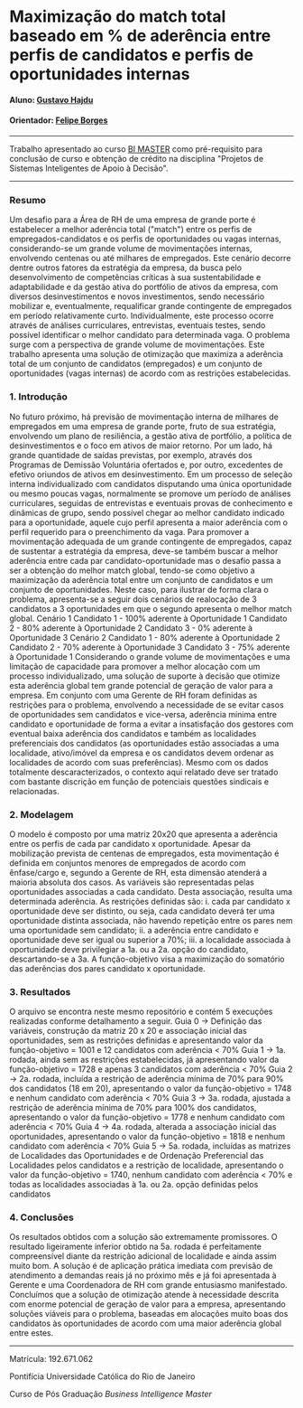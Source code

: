# Maximização do match total baseado em % de aderência entre perfis de candidatos e perfis de oportunidades internas

#### Aluno: [Gustavo Hajdu](https://github.com/GustavoHajdu)
#### Orientador: [Felipe Borges](https://github.com/FelipeBorgesC)

---

Trabalho apresentado ao curso [BI MASTER](https://ica.puc-rio.ai/bi-master) como pré-requisito para conclusão de curso e obtenção de crédito na disciplina "Projetos de Sistemas Inteligentes de Apoio à Decisão".

---

### Resumo

Um desafio para a Área de RH de uma empresa de grande porte é estabelecer a melhor aderência total ("match") entre os perfis de empregados-candidatos e os perfis de oportunidades ou vagas internas, considerando-se um grande volume de movimentações internas, envolvendo centenas ou até milhares de empregados. Este cenário decorre dentre outros fatores da estratégia da empresa, da busca pelo desenvolvimento de competências críticas à sua sustentabilidade e adaptabilidade e da gestão ativa do portfólio de ativos da empresa, com diversos desinvestimentos e novos investimentos, sendo necessário mobilizar e, eventualmente, requalificar grande contingente de empregados em período relativamente curto. Individualmente, este processo ocorre através de análises curriculares, entrevistas, eventuais testes, sendo possível identificar o melhor candidato para determinada vaga. O problema surge com a perspectiva de grande volume de movimentações. Este trabalho apresenta uma solução de otimização que maximiza a aderência total de um conjunto de candidatos (empregados) e um conjunto de oportunidades (vagas internas) de acordo com as restrições estabelecidas.

### 1. Introdução

No futuro próximo, há previsão de movimentação interna de milhares de empregados em uma empresa de grande porte, fruto de sua estratégia, envolvendo um plano de resiliência, a gestão ativa de portfólio, a política de desinvestimentos e o foco em ativos de maior retorno. Por um lado, há grande quantidade de saídas previstas, por exemplo, através dos Programas de Demissão Voluntária ofertados e, por outro, excedentes de efetivo oriundos de ativos em desinvestimento. Em um processo de seleção interna individualizado com candidatos disputando uma única oportunidade ou mesmo poucas vagas, normalmente se promove um período de análises curriculares, seguidas de entrevistas e eventuais provas de conhecimento e dinâmicas de grupo, sendo possível chegar ao melhor candidato indicado para a oportunidade, aquele cujo perfil apresenta a maior aderência com o perfil requerido para o preenchimento da vaga. Para promover a movimentação adequada de um grande contingente de empregados, capaz de sustentar a estratégia da empresa, deve-se também buscar a melhor aderência entre cada par candidato-oportunidade mas o desafio passa a ser a obtenção do melhor match global, tendo-se como objetivo a maximização da aderência total entre um conjunto de candidatos e um conjunto de oportunidades. Neste caso, para ilustrar de forma clara o problema, apresenta-se a seguir dois cenários de realocação de 3 candidatos a 3 oportunidades em que o segundo apresenta o melhor match global.
Cenário 1
   Candidato 1 - 100% aderente à Oportunidade 1
   Candidato 2 -  80% aderente à Oportunidade 2
   Candidato 3 -   0% aderente à Oportunidade 3
Cenário 2
   Candidato 1 - 80% aderente à Oportunidade 2
   Candidato 2 - 70% aderente à Oportunidade 3
   Candidato 3 - 75% aderente à Oportunidade 1
Considerando o grande volume de movimentações e uma limitação de capacidade para promover a melhor alocação com um processo individualizado, uma solução de suporte à decisão que otimize esta aderência global tem grande potencial de geração de valor para a empresa. Em conjunto com uma Gerente de RH foram definidas as restrições para o problema, envolvendo a necessidade de se evitar casos de oportunidades sem candidatos e vice-versa, aderência mínima entre candidato e oportunidade de forma a evitar a insatisfação dos gestores com eventual baixa aderência dos candidatos e também as localidades preferenciais dos candidatos (as oportunidades estão associadas a uma localidade, ativo/imóvel da empresa e os candidatos devem ordenar as localidades de acordo com suas preferências).
Mesmo com os dados totalmente descaracterizados, o contexto aqui relatado deve ser tratado com bastante discrição em função de potenciais questões sindicais e relacionadas.

### 2. Modelagem

O modelo é composto por uma matriz 20x20 que apresenta a aderência entre os perfis de cada par candidato x oportunidade. Apesar da mobilização prevista de centenas de empregados, esta movimentação é definida em conjuntos menores de empregados de acordo com ênfase/cargo e, segundo a Gerente de RH, esta dimensão atenderá a maioria absoluta dos casos.
As variáveis são representadas pelas oportunidades associadas a cada candidato. Desta associação, resulta uma determinada aderência.
As restrições definidas são:
   i. cada par candidato x oportunidade deve ser distinto, ou seja, cada candidato deverá ter uma oportunidade distinta associada, não havendo repetição entre os pares nem uma oportunidade sem candidato;
  ii. a aderência entre candidato e oportunidade deve ser igual ou superior a 70%;
 iii. a localidade associada à oportunidade deve privilegiar a 1a. ou a 2a. opção do candidato, descartando-se a 3a.
A função-objetivo visa a maximização do somatório das aderências dos pares candidato x oportunidade.

### 3. Resultados

O arquivo se encontra neste mesmo repositório e contém 5 execuções realizadas conforme detalhamento a seguir.
Guia 0 -> Definição das variáveis, construção da matriz 20 x 20 e associação inicial das oportunidades, sem as restrições definidas e apresentando valor da função-objetivo = 1001 e 12 candidatos com aderência < 70%
Guia 1 -> 1a. rodada, ainda sem as restrições estabelecidas, já apresentando valor da função-objetivo = 1728 e apenas 3 candidatos com aderência < 70%
Guia 2 -> 2a. rodada, incluída a restrição de aderência mínima de 70% para 90% dos candidatos (18 em 20), apresentando o valor da função-objetivo = 1748 e nenhum candidato com aderência < 70%
Guia 3 -> 3a. rodada, ajustada a restrição de aderência mínima de 70% para 100% dos candidatos, apresentando o valor da função-objetivo = 1778 e nenhum candidato com aderência < 70%
Guia 4 -> 4a. rodada, alterada a associação inicial das oportunidades, apresentando o valor da função-objetivo = 1818 e nenhum candidato com aderência < 70%
Guia 5 -> 5a. rodada, incluídas as matrizes de Localidades das Oportunidades e de Ordenação Preferencial das Localidades pelos candidatos e a restrição de localidade, apresentando o valor da função-objetivo = 1740, nenhum candidato com aderência < 70% e todas as localidades associadas à 1a. ou 2a. opção definidas pelos candidatos

### 4. Conclusões

Os resultados obtidos com a solução são extremamente promissores. O resultado ligeiramente inferior obtido na 5a. rodada é perfeitamente compreensível diante da restrição adicional de localidade e ainda assim muito bom.
A solução é de aplicação prática imediata com previsão de atendimento a demandas reais já no próximo mês e já foi apresentada à Gerente e uma Coordenadora de RH com grande entusiasmo manifestado.
Concluímos que a solução de otimização atende à necessidade descrita com enorme potencial de geração de valor para a empresa, apresentando soluções viáveis para o problema, baseadas em alocações muito boas dos candidatos às oportunidades de acordo com uma maior aderência global entre estes.

---

Matrícula: 192.671.062

Pontifícia Universidade Católica do Rio de Janeiro

Curso de Pós Graduação *Business Intelligence Master*
